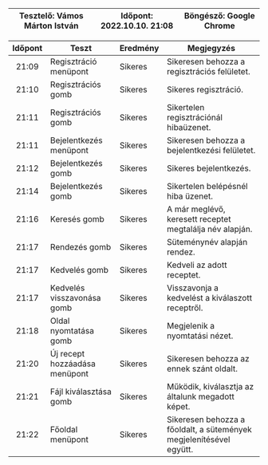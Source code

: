 | Tesztelő: Vámos Márton István | Időpont: 2022.10.10. 21:08 | Böngésző: Google Chrome |
| -------------------------------------|----------|-------------------------|

| Időpont | Teszt                | Eredmény | Megjegyzés                                                            |
|:-------:|----------------------|----------|-----------------------------------------------------------------------|
| 21:09 | Regisztráció menüpont | Sikeres | Sikeresen behozza a regisztrációs felületet. | 
| 21:10 | Regisztrációs gomb | Sikeres | Sikeres regisztráció. |
| 21:11 | Regisztrációs gomb | Sikeres | Sikertelen regisztrációnál hibaüzenet. |
| 21:11 | Bejelentkezés menüpont | Sikeres | Sikeresen behozza a bejelentkezési felületet. | 
| 21:12 | Bejelentkezés gomb | Sikeres | Sikeres bejelentkezés. |
| 21:14 | Bejelentkezés gomb | Sikeres | Sikertelen belépésnél hiba üzenet. |
| 21:16 | Keresés gomb | Sikeres | A már meglévő, keresett receptet megtalálja név alapján. |
| 21:17 | Rendezés gomb | Sikeres  | Süteménynév alapján rendez. |
| 21:17 | Kedvelés gomb | Sikeres | Kedveli az adott receptet. |
| 21:17 | Kedvelés visszavonása gomb | Sikeres | Visszavonja a kedvelést a kiválaszott receptről. |
| 21:18 | Oldal nyomtatása gomb | Sikeres | Megjelenik a nyomtatási nézet. |
| 21:20 | Új recept hozzáadása menüpont | Sikeres | Sikeresen behozza az ennek szánt oldalt. | 
| 21:21 | Fájl kiválasztása gomb | Sikeres | Működik, kiválasztja az általunk megadott képet. |
| 21:22 | Főoldal menüpont | Sikeres | Sikeresen behozza a főoldalt, a sütemények megjelenítésével együtt. |
